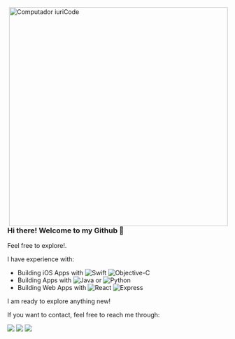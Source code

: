 <img src="https://cdn.dribbble.com/users/100346/screenshots/4396534/kapture_2018-03-27_at_12.48.03.gif" min-width="400px" max-width="500px" width="500px" align="right" alt="Computador iuriCode">

<p align="left"> 
  <h3><b>Hi there! Welcome to my Github 🐙</b></h3>
  Feel free to explore!.
</p>

<p align="left">
I have experience with:
  
* Building iOS Apps with ![Swift](https://img.shields.io/badge/-Swift-2E333D?style=flat&logo=swift) ![Objective-C](https://img.shields.io/badge/-Objective%20C-2E333D?style=flat&logo=apple)
* Building Apps with ![Java](https://img.shields.io/badge/-Java-2E333D?style=flat&logo=java) or ![Python](https://img.shields.io/badge/-Python-2E333D?style=flat&logo=python)
* Building Web Apps with ![React](https://img.shields.io/badge/-React-2E333D?style=flat&logo=react) ![Express](https://img.shields.io/badge/-Express-2E333D?style=flat&logo=express)
</p>

I am ready to explore anything new!

<p align="left">
  
If you want to contact, feel free to reach me through:
  
  <a href="https://www.linkedin.com/in/pablomartinezbss/" alt="Linkedin">
  <img src="https://img.shields.io/badge/-Linkedin-0e76a8?style=flat-square&logo=Linkedin&logoColor=white&link=https://www.linkedin.com/in/pablomartinezbss/" /></a>
  
  <a href="https://mail.google.com/mail/u/?authuser=pablomartinezbss@gmail.com" alt="Gmail">
  <img src="https://img.shields.io/badge/-Gmail-aa0000?style=flat-square&labelColor=FF0000&logo=gmail&logoColor=white&link=pablomartinezbss@gmail.com" /></a>
  
  <a href="https://telegram.me/hylianpablo" alt="Telegram">
  <img src="https://img.shields.io/badge/-Telegram-00aaff?style=flat-square&labelColor=84C2F8&logo=telegram&link=https://telegram.me/hylianpablo"/></a>

</p>
